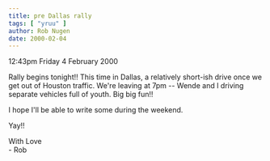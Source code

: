 ```yaml
---
title: pre Dallas rally
tags: [ "yruu" ]
author: Rob Nugen
date: 2000-02-04
---
```


<p class=date>12:43pm Friday 4 February 2000</p>

<p>Rally begins tonight!!  This time in Dallas, a relatively short-ish 
drive once we get out of Houston traffic.  We're leaving at 7pm -- Wende 
and I driving separate vehicles full of youth.  Big big fun!!

<p>I hope I'll be able to write some during the weekend.

<p>Yay!!

<p>With Love
<br>- Rob


